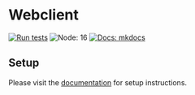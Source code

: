 # Webclient

[![Run tests](https://github.com/leo-pfeiffer/zebbra/actions/workflows/ci.yml/badge.svg)](https://github.com/leo-pfeiffer/zebbra/actions/workflows/ci.yml)
![Node: 16](https://img.shields.io/badge/Node-16-green.svg)
[![Docs: mkdocs](https://img.shields.io/badge/docs-mkdocs-0096E2)](https://leo-pfeiffer.github.io/zebbra/)

## Setup

Please visit the [documentation](https://leo-pfeiffer.github.io/zebbra/project_setup) for setup instructions.
